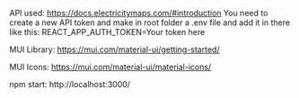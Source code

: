 API used: https://docs.electricitymaps.com/#introduction   You need to create a new API token and make in root folder a .env file and add it in there like this: REACT_APP_AUTH_TOKEN=Your token here

MUI Library: https://mui.com/material-ui/getting-started/

MUI Icons: https://mui.com/material-ui/material-icons/

npm start: http://localhost:3000/
